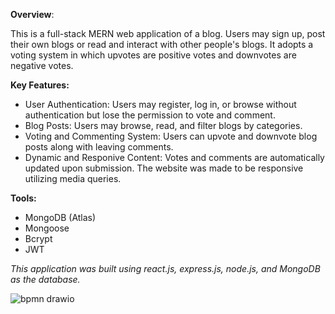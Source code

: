 **Overview**:

  This is a full-stack MERN web application of a blog. Users may sign up, post their own blogs or read and interact with other people's blogs. It adopts a voting system in which upvotes are positive votes and downvotes are negative votes. 

**Key Features:**
  * User Authentication: Users may register, log in, or browse without authentication but lose the permission to vote and comment.
  * Blog Posts: Users may browse, read, and filter blogs by categories.
  * Voting and Commenting System: Users can upvote and downvote blog posts along with leaving comments.
  * Dynamic and Responive Content: Votes and comments are automatically updated upon submission. The website was made to be responsive utilizing media queries.

**Tools:**
  * MongoDB (Atlas)
  * Mongoose
  * Bcrypt
  * JWT

_This application was built using react.js, express.js, node.js, and MongoDB as the database._


![bpmn drawio](https://github.com/user-attachments/assets/7a524efb-6059-488b-a7a5-0db82d37bf5e)
